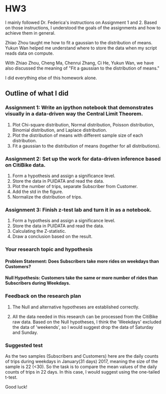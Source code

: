 
# HW3

I mainly followed Dr. Federica's instructions on Assignment 1 and 2.
Based on those instructions, I understood the goals of the assignments and how to achieve them in general.

Zhiao Zhou taught me how to fit a gaussian to the distribution of means.
Yukun Wan helped me understand where to store the data when my script reads data on compute.

With Zhiao Zhou, Cheng Ma, Chenrui Zhang, Ci He, Yukun Wan, we have also discussed the meaning of "Fit a gaussian to the distribution of means."

I did everything else of this homework alone.


## Outline of what I did
### Assignment 1: Write an ipython notebook that demonstrates visually in a data-driven way the Central Limit Theorem. 

1. Plot Chi-square distribution, Normal distribution, Poisson distribution, Binomial distribution, and Laplace distribution.
2. Plot the distribution of means with different sample size of each distribution.
3. Fit a gaussian to the distribution of means (together for all distributions).

### Assignment 2: Set up the work for data-driven inference based on CitiBike data. 

1. Form a hypothesis and assign a significance level.
2. Store the data in PUIDATA and read the data.
3. Plot the number of trips, separate Subscriber from Customer.
4. Add the std in the figure.
5. Normalize the distribution of trips.

### Assignment 3: Finish z-test lab and turn it in as a notebook.

1. Form a hypothesis and assign a significance level.
2. Store the data in PUIDATA and read the data.
3. Calculating the Z-statistic.
4. Draw a conclusion based on the result.

### Your research topic and hypothesis
#### Problem Statement: Does Subscribers take more rides on weekdays than Customers?
#### Null Hypothesis: Customers take the same or more number of rides than Subscribers during Weekdays.

### Feedback on the research plan
1. The Null and alternative hypotheses are established correctly.

2. All the data needed in this research can be processed from the CitiBike raw data.
Based on the Null hypotheses, I think the 'Weekdays' excluded the data of 'weekends',
so I would suggest drop the data of Saturday and Sunday.

### Suggested test
As the two samples (Subscribers and Customers) here are the daily counts of trips during weekdays in January(31 days) 2017, meaning the size of the sample is 22 (<30).
So the task is to compare the mean values of the daily counts of trips in 22 days.
In this case, I would suggest using the one-tailed t-test.

Good luck!
